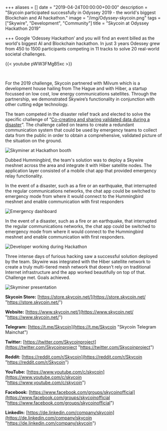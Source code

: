 +++
aliases = []
date = "2019-04-24T00:00:00+00:00"
description = "Skycoin participated successfully in Odyssey 2019 - the world's biggest Blockchain and AI hackathon."
image = "/img/Odyssey-skycoin.png"
tags = ["Skywire", "Development", "Community"]
title = "Skycoin at Odyssey Hackathon 2019"

+++
Google ‘Odessey Hackathon’ and you will find an event billed as the world's biggest AI and Blockchain hackathon. In just 3 years Odessey grew from 450 to 1500 participants competing in 11 tracks to solve 20 real-world societal challenges.

{{< youtube pWW3FMgB5xc >}}

<br>

For the 2019 challenge, Skycoin partnered with Milvum which is a development house hailing from The Hague and with Hiber, a startup focussed on low cost, low energy communications satellites. Through the partnership, we demonstrated Skywire’s functionality in conjunction with other cutting edge technology.

The team competed in the disaster relief track and elected to solve the specific challenge of “[Co-creating and sharing validated data during a disaster](https://www.odyssey.org/ifv-challenge-sharing-validated-data-during-disaster/ "Odyssey Challenge")”. The challenge called on teams to create a redundant communication system that could be used by emergency teams to collect data from the public in order to obtain a comprehensive, validated picture of the situation on the ground.

![Skyminer at Hackathon booth](/img/Skycoin_Odyssey-18.jpg "Skyminer at the Hackathon booth")

Dubbed Hummingbird, the team's solution was to deploy a Skywire meshnet across the area and integrate it with Hiber satellite nodes. The application layer consisted of a mobile chat app that provided emergency relay functionality.

In the event of a disaster, such as a fire or an earthquake, that interrupted the regular communications networks, the chat app could be switched to emergency mode from where it would connect to the Hummingbird meshnet and enable communication with first responders

![Emergency dashboard](/img/Dashboard.jpg "The first responder's emergency dashboard")

In the event of a disaster, such as a fire or an earthquake, that interrupted the regular communications networks, the chat app could be switched to emergency mode from where it would connect to the Hummingbird meshnet and enable communication with first responders.

![Developer working during Hackathon](/img/Skycoin_Odyssey-4.jpg "Development during Odyssey Hackathon")

Three intense days of furious hacking saw a successful solution deployed by the team. Skywire was integrated with the Hiber satellite network to create a truly multi-tiered mesh network that doesn’t rely on traditional Internet infrastructure and the app worked beautifully on top of that. Challenge met. Goals achieved.

![Skyminer presentation](/img/Skycoin_Odyssey-50.jpg "Presentation of the Hummingbird solution")

**Skycoin Store:** [https://store.skycoin.net/](https://store.skycoin.net/ "https://store.skycoin.net/")

**Website:** [https://www.skycoin.net/](https://www.skycoin.net/ "https://www.skycoin.net/")

**Telegram:** [https://t.me/Skycoin](https://t.me/Skycoin "Skycoin Telegram Mainchat")

**Twitter:** [https://twitter.com/Skycoinproject](https://twitter.com/Skycoinproject "https://twitter.com/Skycoinproject")

**Reddit:** [https://reddit.com/r/Skycoin](https://reddit.com/r/Skycoin "https://reddit.com/r/Skycoin")

**YouTube:** [https://www.youtube.com/c/skycoin](https://www.youtube.com/c/skycoin "https://www.youtube.com/c/skycoin")

**Facebook:** [https://www.facebook.com/groups/skycoinofficial](https://www.facebook.com/groups/skycoinofficial "https://www.facebook.com/groups/skycoinofficial")

**LinkedIn:** [https://de.linkedin.com/company/skycoin](https://de.linkedin.com/company/skycoin "https://de.linkedin.com/company/skycoin")